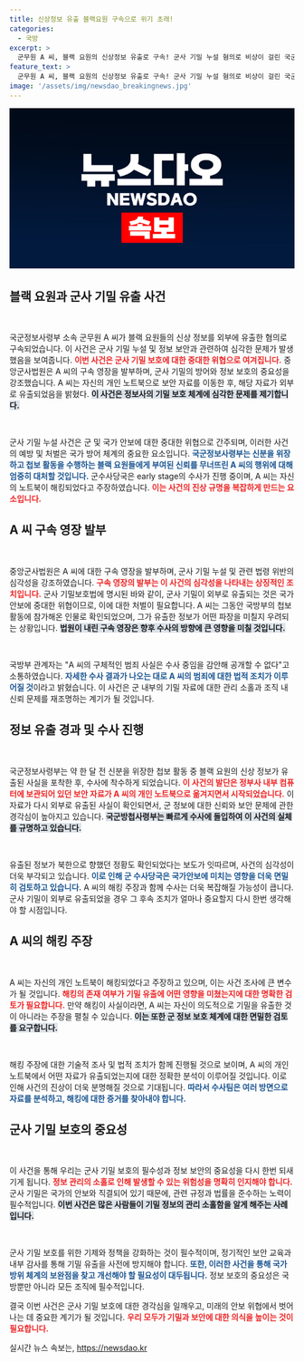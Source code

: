 ```yaml
---
title: 신상정보 유출 블랙요원 구속으로 위기 초래!
categories:
  - 국방
excerpt: >
  군무원 A 씨, 블랙 요원의 신상정보 유출로 구속! 군사 기밀 누설 혐의로 비상이 걸린 국군정보사령부. 북한으로의 기밀 유출 가능성까지 포착된 이 사건의 전말은 무엇일까? 클릭하여 자세히 알아보세요!
feature_text: >
  군무원 A 씨, 블랙 요원의 신상정보 유출로 구속! 군사 기밀 누설 혐의로 비상이 걸린 국군정보사령부. 북한으로의 기밀 유출 가능성까지 포착된 이 사건의 전말은 무엇일까? 클릭하여 자세히 알아보세요!
image: '/assets/img/newsdao_breakingnews.jpg'
---
```


<p><img src="/assets/img/newsdao_breakingnews.jpg" alt="flaretime 속보" /></p>

<h2 data-ke-size="size26">블랙 요원과 군사 기밀 유출 사건</h2>

<p data-ke-size="size16">&nbsp;</p>

<p>국군정보사령부 소속 군무원 A 씨가 블랙 요원들의 신상 정보를 외부에 유출한 혐의로 구속되었습니다. 이 사건은 군사 기밀 누설 및 정보 보안과 관련하여 심각한 문제가 발생했음을 보여줍니다. <b><span style="color: #ee2323;">이번 사건은 군사 기밀 보호에 대한 중대한 위협으로 여겨집니다.</span></b> 중앙군사법원은 A 씨의 구속 영장을 발부하며, 군사 기밀의 방어와 정보 보호의 중요성을 강조했습니다. A 씨는 자신의 개인 노트북으로 보안 자료를 이동한 후, 해당 자료가 외부로 유출되었음을 밝혔다. <b><span style="background-color: #21538527;">이 사건은 정보사의 기밀 보호 체계에 심각한 문제를 제기합니다.</span></b> </p>

<p data-ke-size="size16">&nbsp;</p>

<p>군사 기밀 누설 사건은 군 및 국가 안보에 대한 중대한 위협으로 간주되며, 이러한 사건의 예방 및 처벌은 국가 방어 체계의 중요한 요소입니다. <b><span style="color: #1a5490;">국군정보사령부는 신분을 위장하고 첩보 활동을 수행하는 블랙 요원들에게 부여된 신뢰를 무너뜨린 A 씨의 행위에 대해 엄중히 대처할 것입니다.</span></b> 군수사당국은 early stage의 수사가 진행 중이며, A 씨는 자신의 노트북이 해킹되었다고 주장하였습니다. <b><span style="color: #ee2323;">이는 사건의 진상 규명을 복잡하게 만드는 요소입니다.</span></b></p>

<h2 data-ke-size="size26">A 씨 구속 영장 발부</h2>

<p data-ke-size="size16">&nbsp;</p>

<p>중앙군사법원은 A 씨에 대한 구속 영장을 발부하며, 군사 기밀 누설 및 관련 법령 위반의 심각성을 강조하였습니다. <b><span style="color: #ee2323;">구속 영장의 발부는 이 사건의 심각성을 나타내는 상징적인 조치입니다.</span></b> 군사 기밀보호법에 명시된 바와 같이, 군사 기밀이 외부로 유출되는 것은 국가 안보에 중대한 위협이므로, 이에 대한 처벌이 필요합니다. A 씨는 그동안 국방부의 첩보 활동에 참가해온 인물로 확인되었으며, 그가 유출한 정보가 어떤 파장을 미칠지 우려되는 상황입니다. <b><span style="background-color: #21538527;">법원이 내린 구속 영장은 향후 수사의 방향에 큰 영향을 미칠 것입니다.</span></b></p>

<p data-ke-size="size16">&nbsp;</p>

<p>국방부 관계자는 "A 씨의 구체적인 범죄 사실은 수사 중임을 감안해 공개할 수 없다"고 소통하였습니다. <b><span style="color: #1a5490;">자세한 수사 결과가 나오는 대로 A 씨의 범죄에 대한 법적 조치가 이루어질 것</span></b>이라고 밝혔습니다. 이 사건은 군 내부의 기밀 자료에 대한 관리 소홀과 조직 내 신뢰 문제를 재조명하는 계기가 될 것입니다.</p>

<h2 data-ke-size="size26">정보 유출 경과 및 수사 진행</h2>

<p data-ke-size="size16">&nbsp;</p>

<p>국군정보사령부는 약 한 달 전 신분을 위장한 첩보 활동 중 블랙 요원의 신상 정보가 유출된 사실을 포착한 후, 수사에 착수하게 되었습니다. <b><span style="color: #ee2323;">이 사건의 발단은 정부사 내부 컴퓨터에 보관되어 있던 보안 자료가 A 씨의 개인 노트북으로 옮겨지면서 시작되었습니다.</span></b> 이 자료가 다시 외부로 유출된 사실이 확인되면서, 군 정보에 대한 신뢰와 보안 문제에 관한 경각심이 높아지고 있습니다. <b><span style="background-color: #21538527;">국군방첩사령부는 빠르게 수사에 돌입하여 이 사건의 실체를 규명하고 있습니다.</span></b></p>

<p data-ke-size="size16">&nbsp;</p>

<p>유출된 정보가 북한으로 향했던 정황도 확인되었다는 보도가 잇따르며, 사건의 심각성이 더욱 부각되고 있습니다. <b><span style="color: #1a5490;">이로 인해 군 수사당국은 국가안보에 미치는 영향을 더욱 면밀히 검토하고 있습니다.</span></b> A 씨의 해킹 주장과 함께 수사는 더욱 복잡해질 가능성이 큽니다. 군사 기밀이 외부로 유출되었을 경우 그 후속 조치가 얼마나 중요할지 다시 한번 생각해야 할 시점입니다.</p>

<h2 data-ke-size="size26">A 씨의 해킹 주장</h2>

<p data-ke-size="size16">&nbsp;</p>

<p>A 씨는 자신의 개인 노트북이 해킹되었다고 주장하고 있으며, 이는 사건 조사에 큰 변수가 될 것입니다. <b><span style="color: #ee2323;">해킹의 존재 여부가 기밀 유출에 어떤 영향을 미쳤는지에 대한 명확한 검토가 필요합니다.</span></b> 만약 해킹이 사실이라면, A 씨는 자신이 의도적으로 기밀을 유출한 것이 아니라는 주장을 펼칠 수 있습니다. <b><span style="background-color: #21538527;">이는 또한 군 정보 보호 체계에 대한 면밀한 검토를 요구합니다.</span></b></p>

<p data-ke-size="size16">&nbsp;</p>

<p>해킹 주장에 대한 기술적 조사 및 법적 조치가 함께 진행될 것으로 보이며, A 씨의 개인 노트북에서 어떤 자료가 유출되었는지에 대한 정확한 분석이 이루어질 것입니다. 이로 인해 사건의 진상이 더욱 분명해질 것으로 기대됩니다. <b><span style="color: #1a5490;">따라서 수사팀은 여러 방면으로 자료를 분석하고, 해킹에 대한 증거를 찾아내야 합니다.</span></b></p>

<h2 data-ke-size="size26">군사 기밀 보호의 중요성</h2>

<p data-ke-size="size16">&nbsp;</p>

<p>이 사건을 통해 우리는 군사 기밀 보호의 필수성과 정보 보안의 중요성을 다시 한번 되새기게 됩니다. <b><span style="color: #ee2323;">정보 관리의 소홀로 인해 발생할 수 있는 위험성을 명확히 인지해야 합니다.</span></b> 군사 기밀은 국가의 안보와 직결되어 있기 때문에, 관련 규정과 법률을 준수하는 노력이 필수적입니다. <b><span style="background-color: #21538527;">이번 사건은 많은 사람들이 기밀 정보의 관리 소홀함을 알게 해주는 사례입니다.</span></b></p>

<p data-ke-size="size16">&nbsp;</p>

<p>군사 기밀 보호를 위한 기제와 정책을 강화하는 것이 필수적이며, 정기적인 보안 교육과 내부 감사를 통해 기밀 유출을 사전에 방지해야 합니다. <b><span style="color: #1a5490;">또한, 이러한 사건을 통해 국가 방위 체계의 보완점을 찾고 개선해야 할 필요성이 대두됩니다.</span></b> 정보 보호의 중요성은 국방뿐만 아니라 모든 조직에 필수적입니다. </p>

<p>결국 이번 사건은 군사 기밀 보호에 대한 경각심을 일깨우고, 미래의 안보 위협에서 벗어나는 데 중요한 계기가 될 것입니다. <b><span style="color: #ee2323;">우리 모두가 기밀과 보안에 대한 의식을 높이는 것이 필요합니다.</span></b></p>
실시간 뉴스 속보는, <a href="https://newsdao.kr" rel="dofollow">https://newsdao.kr</a>


